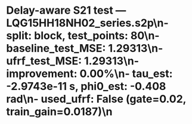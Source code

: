 # Delay-aware S21 test — LQG15HH18NH02_series.s2p\n- split: block, test_points: 80\n- baseline_test_MSE: 1.29313\n- ufrf_test_MSE: 1.29313\n- improvement: 0.00%\n- tau_est: -2.9743e-11 s, phi0_est: -0.408 rad\n- used_ufrf: False (gate=0.02, train_gain=0.0187)\n